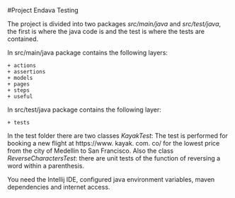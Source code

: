 #Project Endava Testing


The project is divided into two packages *src/main/java* and *src/test/java*,
the first is where the java code is and the test is where the tests are contained.

In src/main/java package contains the following layers:
```
+ actions
+ assertions
+ models
+ pages
+ steps
+ useful
```
In src/test/java package contains the following layer:
```
+ tests
```
In the test folder there are two classes *KayakTest*: The test is performed for booking a new flight at https://www. kayak. com. co/ for the lowest price from the
city of Medellin to San Francisco.
Also the class *ReverseCharactersTest*: there are unit tests of the function of reversing a word within a parenthesis.


You need the Intellij IDE, configured java environment variables, maven dependencies and internet access.